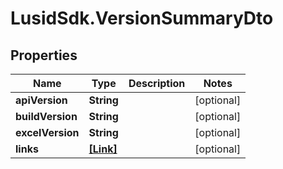 # LusidSdk.VersionSummaryDto

## Properties
Name | Type | Description | Notes
------------ | ------------- | ------------- | -------------
**apiVersion** | **String** |  | [optional] 
**buildVersion** | **String** |  | [optional] 
**excelVersion** | **String** |  | [optional] 
**links** | [**[Link]**](Link.md) |  | [optional] 


